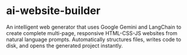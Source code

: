 # ai-website-builder
An intelligent web generator that uses Google Gemini and LangChain to create complete multi-page, responsive HTML-CSS-JS websites from natural language prompts. Automatically structures files, writes code to disk, and opens the generated project instantly.
